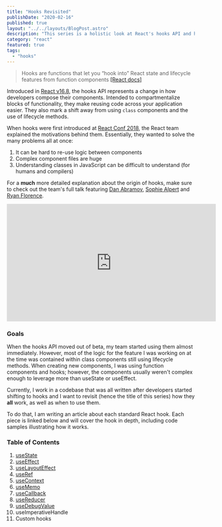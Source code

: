 ```yaml
---
title: "Hooks Revisited"
publishDate: "2020-02-16"
published: true
layout: "../../layouts/BlogPost.astro"
description: "This series is a holistic look at React's hooks API and how they each work."
category: "react"
featured: true
tags:
  - "hooks"
---
```


> Hooks are functions that let you “hook into” React state and lifecycle features from function components [[React docs]](https://reactjs.org/docs/hooks-overview.html#but-what-is-a-hook)

Introduced in <a href="https://github.com/facebook/react/blob/master/CHANGELOG.md#1680-february-6-2019" target="_blank">React v16.8</a>, the hooks API represents a change in how developers compose their components. Intended to compartmentalize blocks of functionality, they make reusing code across your application easier. They also mark a shift away from using `class` components and the use of lifecycle methods.

When hooks were first introduced at [React Conf 2018](https://www.youtube.com/playlist?list=PLPxbbTqCLbGE5AihOSExAa4wUM-P42EIJ), the React team explained the motivations behind them. Essentially, they wanted to solve the many problems all at once:

1. It can be hard to re-use logic between components
2. Complex component files are huge
3. Understanding classes in JavaScript can be difficult to understand (for humans and compilers)

For a **much** more detailed explanation about the origin of hooks, make sure to check out the team's full talk featuring [Dan Abramov](https://overreacted.io/), [Sophie Alpert](https://sophiebits.com/) and [Ryan Florence](https://reacttraining.com/).

<iframe
  width="560"
  height="315"
  src="https://www.youtube.com/embed/dpw9EHDh2bM"
  frameborder="0"
  allow="accelerometer; autoplay; encrypted-media; gyroscope; picture-in-picture"
  allowfullscreen
></iframe>

### Goals

When the hooks API moved out of beta, my team started using them almost immediately. However, most of the logic for the feature I was working on at the time was contained within class components still using lifecycle methods. When creating new components, I was using function components and hooks; however, the components usually weren't complex enough to leverage more than useState or useEffect.

Currently, I work in a codebase that was all written after developers started shifting to hooks and I want to revisit (hence the title of this series) how they **all** work, as well as when to use them.

To do that, I am writing an article about each standard React hook. Each piece is linked below and will cover the hook in depth, including code samples illustrating how it works.

### Table of Contents

1. <a href="/posts/hooks-usestate">useState</a>
2. <a href="/posts/hooks-useeffect">useEffect</a>
3. <a href="/posts/hooks-uselayouteffect">useLayoutEffect</a>
4. <a href="/posts/hooks-useref">useRef</a>
5. <a href="/posts/hooks-usecontext">useContext</a>
6. <a href="/posts/hooks-usememo">useMemo</a>
7. <a href="/posts/hooks-usecallback">useCallback</a>
8. <a href="/posts/hooks-usereducer">useReducer</a>
9. <a href="/posts/hooks-usedebugvalue">useDebugValue</a>
10. useImperativeHandle
11. Custom hooks
